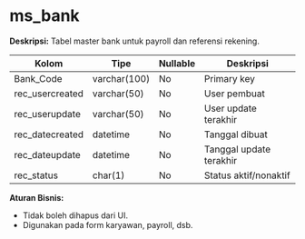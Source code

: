 # ms_bank

**Deskripsi:**
Tabel master bank untuk payroll dan referensi rekening.

| Kolom           | Tipe         | Nullable | Deskripsi                |
|-----------------|--------------|----------|--------------------------|
| Bank_Code       | varchar(100) | No       | Primary key              |
| rec_usercreated | varchar(50)  | No       | User pembuat             |
| rec_userupdate  | varchar(50)  | No       | User update terakhir     |
| rec_datecreated | datetime     | No       | Tanggal dibuat           |
| rec_dateupdate  | datetime     | No       | Tanggal update terakhir  |
| rec_status      | char(1)      | No       | Status aktif/nonaktif    |

**Aturan Bisnis:**
- Tidak boleh dihapus dari UI.
- Digunakan pada form karyawan, payroll, dsb.
